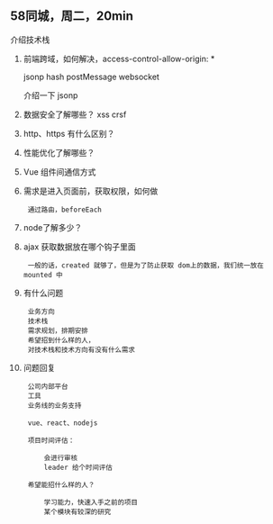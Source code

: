 ## 58同城，周二，20min

介绍技术栈

1. 前端跨域，如何解决，access-control-allow-origin: *

	jsonp
	hash
	postMessage
	websocket
	
	介绍一下 jsonp

2. 数据安全了解哪些？
	xss
	crsf

3. http、https 有什么区别？
4. 性能优化了解哪些？
5. Vue 组件间通信方式
6. 需求是进入页面前，获取权限，如何做
	
		通过路由，beforeEach
7. node了解多少？
8. ajax 获取数据放在哪个钩子里面

		一般的话，created 就够了，但是为了防止获取 dom上的数据，我们统一放在 mounted 中
	
8. 有什么问题
	
		业务方向
		技术栈
		需求规划，排期安排
		希望招到什么样的人，
		对技术栈和技术方向有没有什么需求
		
9. 问题回复
	
		公司内部平台
		工具
		业务线的业务支持
		
		vue、react、nodejs
		
		项目时间评估：
			
			会进行审核
			leader 给个时间评估
			
		希望能招什么样的人？
			
			学习能力，快速入手之前的项目
			某个模块有较深的研究
			